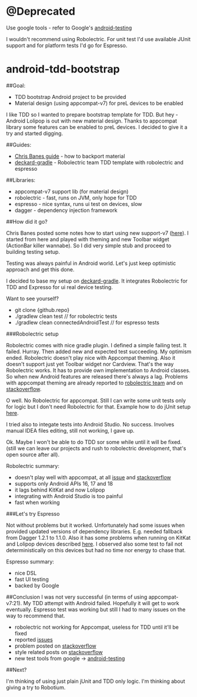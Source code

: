# @Deprecated

Use google tools - refer to Google's [android-testing][7]

I wouldn't recommend using Robolectric. For unit test I'd use available JUnit support and for platform tests I'd go for Espresso.

android-tdd-bootstrap
=====================
##Goal:

 - TDD bootstrap Android project to be provided
 - Material design (using appcompat-v7) for preL devices to be enabled

I like TDD so I wanted to prepare bootstrap template for TDD.
But hey - Android Lolipop is out with new material design.
Thanks to appcompat library some features can be enabled to preL devices.
I decided to give it a try and started digging.

##Guides:

 - [Chris Banes guide][1] - how to backport material
 - [deckard-gradle][2] - Robolectric team TDD template with robolectric and espresso

##Libraries:

 - appcompat-v7 support lib (for material design)
 - robolectric - fast, runs on JVM, only hope for TDD
 - espresso - nice syntax, runs ui test on devices, slow
 - dagger - dependency injection framework

##How did it go?

Chris Banes posted some notes how to start using new support-v7 ([here][1]).
I started from here and played with theming and new Toolbar widget (ActionBar killer wannabe).
So I did very simple stub and proceed to building testing setup.

Testing was always painful in Android world. Let's just keep optimistic approach and get this done.

I decided to base my setup on [deckard-gradle][2].
It integrates Robolectric for TDD and Expresso for ui real device testing.

Want to see yourself?

 - git clone {github.repo}
 - ./gradlew clean test // for robolectric tests
 - ./gradlew clean connectedAndroidTest // for espresso tests

###Robolectric setup

Robolectric comes with nice gradle plugin.
I defined a simple failing test. It failed. Hurray.
Then added new and expected test succeeding.
My optimism ended.
Robolectric doesn't play nice with Appcompat theming.
Also it doesn't support just yet Toolbar widget nor Cardview.
That's the way Robolectric works.
It has to provide own implementation to Android classes.
So when new Android features are released there's always a lag.
Problems with appcompat theming are already reported to [robolectric team][3] and on [stackoverflow][4].

O well. No Robolectric for appcompat.
Still I can write some unit tests only for logic but I don't need Robolectric for that.
Example how to do jUnit setup [here][5].

I tried also to integate tests into Android Studio. No success.
Involves manual IDEA files editing, still not working, I gave up.

Ok. Maybe I won't be able to do TDD sor some while until it will be fixed.
(still we can leave our projects and rush to robolectric development, that's open source after all).

Robolectric summary:

 - doesn't play well with appcompat, at all [issue][3] and [stackoverflow][4]
 - supports only Android APIs 16, 17 and 18
 - it lags behind KitKat and now Lolipop
 - integrating with Android Studio is too painful
 - fast when working

###Let's try Espresso

Not without problems but it worked.
Unfortunately had some issues when provided updated versions of dependency libraries.
E.g. needed fallback from Dagger 1.2.1 to 1.1.0.
Also it has some problems when running on KitKat and Lolipop devices described [here][6].
I observed also some test to fail not deterministically on this devices but
had no time nor energy to chase that.

Espresso summary:

 - nice DSL
 - fast UI testing
 - backed by Google

##Conclusion
I was not very successful (in terms of using appcompat-v7:21).
My TDD attempt with Android failed. Hopefully it will get to work eventually.
Espresso test was working but still I had to many issues on the way to recommend that.

 - robolectric not working for Appcompat, useless for TDD until it'll be fixed
 - reported [issues][3]
 - problem posted on [stackoverflow][4]
 - style related posts on [stackoverflow][6]
 - new test tools from google -> [android-testing][7]

 [1]: https://chris.banes.me/2014/10/17/appcompat-v21
 [2]: https://github.com/robolectric/deckard-gradle
 [3]: https://github.com/robolectric/robolectric/issues/1332
 [4]: http://stackoverflow.com/questions/26512839/android-lolipop-appcompat-problems-running-with-robolectric
 [5]: http://tryge.com/2013/02/28/android-gradle-build/
 [6]: http://stackoverflow.com/questions/24231913/cant-find-parent-for-styledata-when-using-robolectric-in-android-studio-with-ap
 [7]: https://github.com/googlesamples/android-testing

 ##Next?

 I'm thinking of using just plain jUnit and TDD only logic. I'm thinking about giving a try to Robotium.
